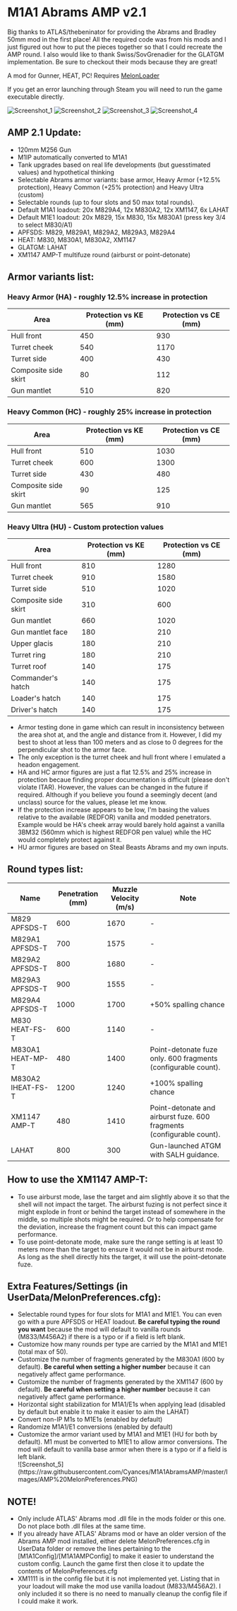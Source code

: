 # M1A1 Abrams AMP v2.1
Big thanks to ATLAS/thebeninator for providing the Abrams and Bradley 50mm mod in the first place! All the required code was from his mods and I just figured out how to put the pieces together so that I could recreate the AMP round. I also would like to thank Swiss/SovGrenadier for the GLATGM implementation. Be sure to checkout their mods because they are great!

A mod for Gunner, HEAT, PC! Requires [MelonLoader](https://github.com/LavaGang/MelonLoader/)

If you get an error launching through Steam you will need to run the game executable directly.

![Screenshot_1](https://raw.githubusercontent.com/Cyances/M1A1AbramsAMP/master/Images/AMP%20vs%20SPW-60B.png)
![Screenshot_2](https://raw.githubusercontent.com/Cyances/M1A1AbramsAMP/master/Images/AMP%20vs%20SPW-60B%20XRay.png)
![Screenshot_3](https://raw.githubusercontent.com/Cyances/M1A1AbramsAMP/master/Images/AMP%20vs%20T-55A.png)
![Screenshot_4](https://raw.githubusercontent.com/Cyances/M1A1AbramsAMP/master/Images/AMP%20vs%20T-55A%20XRay.png)

## AMP 2.1 Update:
<p>
	<ul>
	<li>120mm M256 Gun</li>
	<li>M1IP automatically converted to M1A1</li>
	<li>Tank upgrades based on real life developments (but guesstimated values) and hypothetical thinking</li>
    	<li>Selectable Abrams armor variants: base armor, Heavy Armor (+12.5% protection), Heavy Common (+25% protection) and Heavy Ultra (custom)</li>
    	<li>Selectable rounds (up to four slots and 50 max total rounds).</li>
	<li>Default M1A1 loadout: 20x M829A4, 12x M830A2, 12x XM1147, 6x LAHAT</li>
	<li>Default M1E1 loadout: 20x M829, 15x M830, 15x M830A1 (press key 3/4 to select M830/A1)</li>
	<li>APFSDS: M829, M829A1, M829A2, M829A3, M829A4</li>
    	<li>HEAT: M830, M830A1, M830A2, XM1147</li>
    	<li>GLATGM: LAHAT</li>
    	<li>XM1147 AMP-T multifuze round (airburst or point-detonate)</li>
 	</ul>
</p>

## Armor variants list:
### Heavy Armor (HA) - roughly 12.5% increase in protection
| Area  | Protection vs KE (mm) | Protection vs CE (mm) 
| ------------- | ------------- | ------------- | 
| Hull front | 450  | 930  |
| Turret cheek | 540 | 1170 | 
| Turret side | 400 | 430 | 
| Composite side skirt | 80 | 112 | 
| Gun mantlet | 510 | 820 | 

### Heavy Common (HC) - roughly 25% increase in protection
| Area  | Protection vs KE (mm) | Protection vs CE (mm) 
| ------------- | ------------- | ------------- | 
| Hull front | 510  | 1030  |
| Turret cheek | 600 | 1300 | 
| Turret side | 430 | 480 | 
| Composite side skirt | 90 | 125 | 
| Gun mantlet | 565 | 910 | 

### Heavy Ultra (HU) - Custom protection values
| Area  | Protection vs KE (mm) | Protection vs CE (mm) 
| ------------- | ------------- | ------------- | 
| Hull front | 810  | 1280  |
| Turret cheek | 910 | 1580 | 
| Turret side | 510 | 1020 | 
| Composite side skirt | 310 | 600 |
| Gun mantlet | 660 | 1020 | 
| Gun mantlet face | 180 | 210 | 
| Upper glacis | 180 | 210 | 
| Turret ring | 180 | 210 | 
| Turret roof | 140 | 175 | 
| Commander's hatch | 140 | 175 | 
| Loader's hatch | 140 | 175 | 
| Driver's hatch | 140 | 175 | 

<p>
	<ul> 
		<li>Armor testing done in game which can result in inconsistency between the area shot at, and the angle and distance from it. However, I did my best to shoot at less than 100 meters and as close to 0 degrees for the perpendicular shot to the armor face.</li>
		<li>The only exception is the turret cheek and hull front where I emulated a headon engagement.</li>
		<li>HA and HC armor figures are just a flat 12.5% and 25% increase in protection becaue finding proper documentation is difficult (please don't violate ITAR). However, the values can be changed in the future if required. Although if you believe you found a seemingly decent (and unclass) source for the values, please let me know.</li>
		<li>If the protection increase appears to be low, I'm basing the values relative to the available (REDFOR) vanilla and modded penetrators. Example would be HA's cheek array would barely hold against a vanilla 3BM32 (560mm which is highest REDFOR pen value) while the HC would completely protect against it.</li>
		<li>HU armor figures are based on Steal Beasts Abrams and my own inputs.</li>
	</ul>
</p>

## Round types list:
| Name  | Penetration (mm) | Muzzle Velocity (m/s) | Note |
| ------------- | ------------- | ------------- | ------------- |
| M829 APFSDS-T | 600 | 1670  | - |
| M829A1 APFSDS-T  | 700 | 1575 | - |
| M829A2 APFSDS-T | 800 | 1680 | - |
| M829A3 APFSDS-T | 900 | 1555 | - |
| M829A4 APFSDS-T | 1000 | 1700 | +50% spalling chance |
| M830 HEAT-FS-T | 600 | 1140 | - |
| M830A1 HEAT-MP-T | 480 | 1400 | Point-detonate fuze only. 600 fragments (configurable count). |
| M830A2 IHEAT-FS-T | 1200 | 1240 | +100% spalling chance |
| XM1147 AMP-T | 480 | 1410 | Point-detonate and airburst fuze. 600 fragments (configurable count). |
| LAHAT | 800 | 300 | Gun-launched ATGM with SALH guidance.|

## How to use the XM1147 AMP-T:
<p>
	<ul> 
		<li>To use airburst mode, lase the target and aim slightly above it so that the shell will not impact the target. The airburst fuzing is not perfect since it might explode in front or behind the target instead of somewhere in the middle, so multiple shots might be required. Or to help compensate for the deviation, increase the fragment count but this can impact game performance.</li>
		<li>To use point-detonate mode, make sure the range setting is at least 10 meters more than the target to ensure it would not be in airburst mode. As long as the shell directly hits the target, it will use the point-detonate fuze.</li>
	</ul>
</p>

## Extra Features/Settings (in UserData/MelonPreferences.cfg):
<p>
	<ul> 
		<li>Selectable round types for four slots for M1A1 and M1E1. You can even go with a pure APFSDS or HEAT loadout. <b>Be careful typing the round you want</b> because the mod will default to vanilla rounds (M833/M456A2) if there is a typo or if a field is left blank.</li>
		<li>Customize how many rounds per type are carried by the M1A1 and M1E1 (total max of 50).</li>
		<li>Customize the number of fragments generated by the M830A1 (600 by default). <b>Be careful when setting a higher number</b> because it can negatively affect game performance.</li>
		<li>Customize the number of fragments generated by the XM1147 (600 by default). <b>Be careful when setting a higher number</b> because it can negatively affect game performance.</li>
 		<li>Horizontal sight stabilization for M1A1/E1s when applying lead (disabled by default but enable it to make it easier to aim the LAHAT)</li>
		<li>Convert non-IP M1s to M1E1s (enabled by default)</li>
		<li>Randomize M1A1/E1 conversions (enabled by default) </li>
		<li>Customize the armor variant used by M1A1 and M1E1 (HU for both by default). M1 must be converted to M1E1 to allow armor conversions. The mod will default to vanilla base armor when there is a typo or if a field is left blank.</li>
		![Screenshot_5](https://raw.githubusercontent.com/Cyances/M1A1AbramsAMP/master/Images/AMP%20MelonPreferences.PNG)
	</ul>
</p>

## NOTE!
<p>
	<ul> 
		<li>Only include ATLAS' Abrams mod .dll file in the mods folder or this one. Do not place both .dll files at the same time.</li>
		<li>If you already have ATLAS' Abrams mod or have an older version of the Abrams AMP mod installed, either delete MelonPreferences.cfg in UserData folder or remove the lines pertaining to the [M1A1Config]/[M1A1AMPConfig] to make it easier to understand the custom config. Launch the game first then close it to update the contents of MelonPreferences.cfg</li>
		<li>XM1111 is in the config file but it is not implemented yet. Listing that in your loadout will make the mod use vanilla loadout (M833/M456A2). I only included it so there is no need to manually cleanup the config file if I could make it work.</li>
	</ul>
</p>
